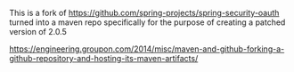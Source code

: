 This is a fork of https://github.com/spring-projects/spring-security-oauth turned into a maven repo specifically for the purpose
of creating a patched version of 2.0.5

https://engineering.groupon.com/2014/misc/maven-and-github-forking-a-github-repository-and-hosting-its-maven-artifacts/

